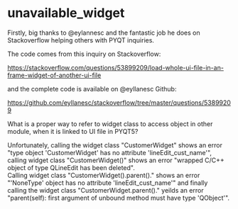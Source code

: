 # unavailable_widget

Firstly, big thanks to @eylannesc and the fantastic job he does on Stackoverflow helping others with PYQT inquiries. 

The code comes from this inquiry on Stackoverflow:

https://stackoverflow.com/questions/53899209/load-whole-ui-file-in-an-frame-widget-of-another-ui-file

and the complete code is available on @eyllanesc Github:

https://github.com/eyllanesc/stackoverflow/tree/master/questions/53899209

What is a proper way to refer to widget class to access object in other module, when it is linked to UI file in PYQT5? 

Unfortunately, calling the widget class "CustomerWidget" shows an error "type object 'CustomerWidget' has no attribute 'lineEdit_cust_name'",<br>
calling widget class "CustomerWidget()" shows an error "wrapped C/C++ object of type QLineEdit has been deleted".<br>
Calling widget class "CustomerWidget().parent()." shows an error "'NoneType' object has no attribute 'lineEdit_cust_name'" and finally<br>
calling the widget class "CustomerWidget.parent()." yeilds an error "parent(self): first argument of unbound method must have type 'QObject'".<br>

